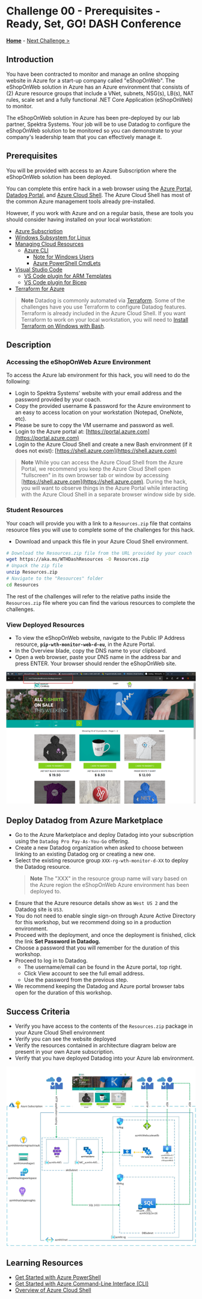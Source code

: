 # Challenge 00 - Prerequisites - Ready, Set, GO! DASH Conference

**[Home](../README.md)** - [Next Challenge >](./Challenge-01.md)

## Introduction

You have been contracted to monitor and manage an online shopping website in Azure for a start-up company called "eShopOnWeb".  The eShopOnWeb solution in Azure has an Azure environment that consists of (2) Azure resource groups that include a VNet, subnets, NSG(s), LB(s), NAT rules, scale set and a fully functional .NET Core Application (eShopOnWeb) to monitor.

The eShopOnWeb solution in Azure has been pre-deployed by our lab partner, Spektra Systems. Your job will be to use Datadog to configure the eShopOnWeb solution to be monitored so you can demonstrate to your company's leadership team that you can effectively manage it.

## Prerequisites

You will be provided with access to an Azure Subscription where the eShopOnWeb solution has been deployed.

You can complete this entire hack in a web browser using the [Azure Portal](https://portal.azure.com), [Datadog Portal](https://datadog.com), and [Azure Cloud Shell](https://shell.azure.com). The Azure Cloud Shell has most of the common Azure management tools already pre-installed.

However, if you work with Azure and on a regular basis, these are tools you should consider having installed on your local workstation:

- [Azure Subscription](../../000-HowToHack/WTH-Common-Prerequisites.md#azure-subscription)
- [Windows Subsystem for Linux](../../000-HowToHack/WTH-Common-Prerequisites.md#windows-subsystem-for-linux)
- [Managing Cloud Resources](../../000-HowToHack/WTH-Common-Prerequisites.md#managing-cloud-resources)
  - [Azure CLI](../../000-HowToHack/WTH-Common-Prerequisites.md#azure-cli)
    - [Note for Windows Users](../../000-HowToHack/WTH-Common-Prerequisites.md#note-for-windows-users)
    - [Azure PowerShell CmdLets](../../000-HowToHack/WTH-Common-Prerequisites.md#azure-powershell-cmdlets)
- [Visual Studio Code](../../000-HowToHack/WTH-Common-Prerequisites.md#visual-studio-code)
  - [VS Code plugin for ARM Templates](../../000-HowToHack/WTH-Common-Prerequisites.md#visual-studio-code-plugins-for-arm-templates)
  - [VS Code plugin for Bicep](https://marketplace.visualstudio.com/items?itemName=ms-azuretools.vscode-bicep)
- [Terraform for Azure](https://learn.microsoft.com/en-us/azure/developer/terraform/overview)

>**Note** Datadog is commonly automated via [Terraform](https://www.terraform.io/). Some of the challenges have you use Terraform to configure Datadog features. Terraform is already included in the Azure Cloud Shell. If you want Terraform to work on your local workstation, you will need to [Install Terraform on Windows with Bash](https://learn.microsoft.com/en-us/azure/developer/terraform/get-started-windows-bash?tabs=bash).


## Description

### Accessing the eShopOnWeb Azure Environment

To access the Azure lab environment for this hack, you will need to do the following:

- Login to Spektra Systems' website with your email address and the password provided by your coach.
- Copy the provided username & password for the Azure environment to an easy to access location on your workstation (Notepad, OneNote, etc).
- Please be sure to copy the VM username and password as well.
- Login to the Azure portal at: [https://portal.azure.com](https://portal.azure.com)
- Login to the Azure Cloud Shell and create a new Bash environment (if it does not exist): [https://shell.azure.com](https://shell.azure.com)

>**Note** While you can access the Azure Cloud Shell from the Azure Portal, we recommend you keep the Azure Cloud Shell open "fullscreen" in its own browser tab or window by accessing [https://shell.azure.com](https://shell.azure.com). During the hack, you will want to observe things in the Azure Portal while interacting with the Azure Cloud Shell in a separate browser window side by side.

### Student Resources

Your coach will provide you with a link to a `Resources.zip` file that contains resource files you will use to complete some of the challenges for this hack.  

- Download and unpack this file in your Azure Cloud Shell environment. 

```bash
# Download the Resources.zip file from the URL provided by your coach
wget https://aka.ms/WTHDashResources -O Resources.zip
# Unpack the zip file
unzip Resources.zip
# Navigate to the "Resources" folder
cd Resources
```

The rest of the challenges will refer to the relative paths inside the `Resources.zip` file where you can find the various resources to complete the challenges.

### View Deployed Resources

- To view the eShopOnWeb website, navigate to the Public IP Address resource, **`pip-wth-monitor-web-d-eu`**, in the Azure Portal.  
- In the Overview blade, copy the DNS name to your clipboard.  
- Open a web browser, paste your DNS name in the address bar and press ENTER.  Your browser should render the eShopOnWeb site. 

![Webpage of the eShopOnWeb site](../Images/00-23-Eshoponweb-Webpage.png)

## Deploy Datadog from Azure Marketplace
- Go to the Azure Marketplace and deploy Datadog into your subscription using the `Datadog Pro Pay-As-You-Go` offering.
- Create a new Datadog organization when asked to choose between linking to an existing Datadog org or creating a new one.
- Select the existing resource group `XXX-rg-wth-monitor-d-XX` to deploy the Datadog resource.
  >**Note** The "XXX" in the resource group name will vary based on the Azure region the eShopOnWeb Azure environment has been deployed to.
- Ensure that the Azure resource details show as `West US 2` and the Datadog site is `US3`.
- You do not need to enable single sign-on through Azure Active Directory for this workshop, but we recommend doing so in a production environment.
- Proceed with the deployment, and once the deployment is finished, click the link **Set Password in Datadog.**
- Choose a password that you will remember for the duration of this workshop.
- Proceed to log in to Datadog. 
  - The username/email can be found in the Azure portal, top right. 
  - Click View account to see the full email address.
  - Use the password from the previous step.
-  We recommend keeping the Datadog and Azure portal browser tabs open for the duration of this workshop.

## Success Criteria

- Verify you have access to the contents of the `Resources.zip` package in your Azure Cloud Shell environment
- Verify you can see the website deployed
- Verify the resources contained in architecture diagram below are present in your own Azure subscription.
- Verify that you have deployed Datadog into your Azure lab environment. 

![Hack Diagram](../Images/monitoringhackdiagram1.png)

## Learning Resources

- [Get Started with Azure PowerShell](https://docs.microsoft.com/en-us/powershell/azure/get-started-azureps?view=azps-6.4.0)
- [Get Started with Azure Command-Line Interface (CLI)](https://docs.microsoft.com/en-us/cli/azure/get-started-with-azure-cli)
- [Overview of Azure Cloud Shell](https://docs.microsoft.com/en-us/azure/cloud-shell/overview)
